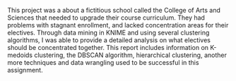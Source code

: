 This project was a about a fictitious  school called the College of Arts and Sciences that needed to upgrade their course curriculum. They had problems with stagnant enrollment, and lacked concentration areas for their electives. Through data mining in KNIME and using several clustering algorithms, I was able to provide a detailed analysis on what electives should be concentrated together. This report includes information on K-medoids clustering, the DBSCAN algorithm, hierarchical clustering, another more techniques and data wrangling used to be successful in this assignment.
